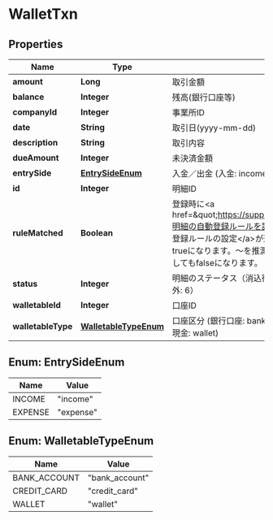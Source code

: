 

# WalletTxn


## Properties

Name | Type | Description | Notes
------------ | ------------- | ------------- | -------------
**amount** | **Long** | 取引金額 | 
**balance** | **Integer** | 残高(銀行口座等) | 
**companyId** | **Integer** | 事業所ID | 
**date** | **String** | 取引日(yyyy-mm-dd) | 
**description** | **String** | 取引内容 | 
**dueAmount** | **Integer** | 未決済金額 | 
**entrySide** | [**EntrySideEnum**](#EntrySideEnum) | 入金／出金 (入金: income, 出金: expense) | 
**id** | **Integer** | 明細ID | 
**ruleMatched** | **Boolean** | 登録時に&lt;a href&#x3D;\&quot;https://support.freee.co.jp/hc/ja/articles/202848350-明細の自動登録ルールを設定する\&quot; target&#x3D;\&quot;_blank\&quot;&gt;自動登録ルールの設定&lt;/a&gt;が適用され、登録処理が実行された場合、 trueになります。〜を推測する、〜の消込をするの条件の場合は一致してもfalseになります。  | 
**status** | **Integer** | 明細のステータス（消込待ち: 1, 消込済み: 2, 無視: 3, 消込中: 4, 対象外: 6） | 
**walletableId** | **Integer** | 口座ID | 
**walletableType** | [**WalletableTypeEnum**](#WalletableTypeEnum) | 口座区分 (銀行口座: bank_account, クレジットカード: credit_card, 現金: wallet) | 



## Enum: EntrySideEnum

Name | Value
---- | -----
INCOME | &quot;income&quot;
EXPENSE | &quot;expense&quot;



## Enum: WalletableTypeEnum

Name | Value
---- | -----
BANK_ACCOUNT | &quot;bank_account&quot;
CREDIT_CARD | &quot;credit_card&quot;
WALLET | &quot;wallet&quot;



